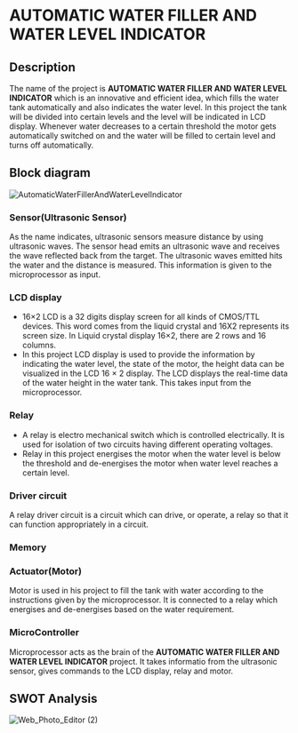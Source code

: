 # AUTOMATIC WATER FILLER AND WATER LEVEL INDICATOR
## Description
The name of the project is **AUTOMATIC WATER FILLER AND WATER LEVEL INDICATOR** which is an innovative and efficient idea, which fills the water tank automatically and also indicates the water level. In this project the tank will be divided into certain levels and the level will be indicated in LCD display. Whenever water decreases to a certain threshold the motor gets automatically switched on and the water will be filled to certain level and turns off automatically.
## Block diagram
![AutomaticWaterFillerAndWaterLevelIndicator](https://user-images.githubusercontent.com/98812447/155518159-00aaa8de-ee56-4e4e-bc10-a3925db845ed.png)
### Sensor(Ultrasonic Sensor)
As the name indicates, ultrasonic sensors measure distance by using ultrasonic waves. The sensor head emits an ultrasonic wave and receives the wave reflected back from the target. The ultrasonic waves emitted hits the water and the distance is measured. This information is given to the microprocessor as input.
### LCD display
* 16×2 LCD is a 32 digits display screen for all kinds of CMOS/TTL devices. This word comes from the liquid crystal and 16X2 represents its screen size. In Liquid crystal display 16×2, there are 2 rows and 16 columns. 
* In this project LCD display is used to provide the information by indicating the water level, the state of the motor, the height data can be visualized
in the LCD 16 × 2 display. The LCD displays the real-time data of the water height in the water tank. This takes input from the microprocessor.
### Relay
*  A relay is electro mechanical switch which is controlled electrically. It is used for isolation of two circuits having different operating voltages.
*  Relay in this project energises the motor when the water level is below the threshold and de-energises the motor when water level reaches a certain level.
### Driver circuit
A relay driver circuit is a circuit which can drive, or operate, a relay so that it can function appropriately in a circuit.
### Memory

### Actuator(Motor)
Motor is used in his project to fill the tank with water according to the instructions given by the microprocessor. It is connected to a relay which energises and de-energises based on the water requirement.
### MicroController
Microprocessor acts as the brain of the  **AUTOMATIC WATER FILLER AND WATER LEVEL INDICATOR** project. It takes informatio from the ultrasonic sensor, gives commands to the LCD display, relay and motor.
## SWOT Analysis
![Web_Photo_Editor (2)](https://user-images.githubusercontent.com/98812447/155584058-d9bd402c-6692-41ce-b7bb-629a03c9f6af.jpg)


